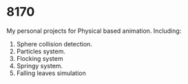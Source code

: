 # 8170
My personal projects for Physical based animation.
Including:
1. Sphere collision detection.
2. Particles system.
3. Flocking system
4. Springy system.
5. Falling leaves simulation
